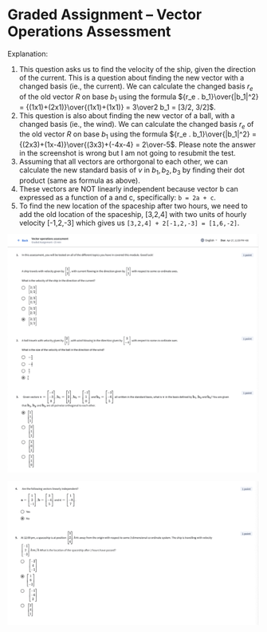 # Graded Assignment – Vector Operations Assessment

Explanation:

1. This question asks us to find the velocity of the ship, given the direction of the current. This is a question about finding the new vector with a changed basis (ie., the current). We can calculate the changed basis $r_e$ of the old vector $R$ on base $b_1$ using the formula ${r_e . b_1}\over{|b_1|^2} = {(1x1)+(2x1)}\over{(1x1)+(1x1)} = 3\over2 b_1 = [3/2, 3/2]$. 
2. This question is also about finding the new vector of a ball, with a changed basis (ie., the wind). We can calculate the changed basis $r_e$ of the old vector $R$ on base $b_1$ using the formula ${r_e . b_1}\over{|b_1|^2} = {(2x3)+(1x-4)}\over{(3x3)+(-4x-4} = 2\over-5$. Please note the answer in the screenshot is wrong but I am not going to resubmit the test.
3. Assuming that all vectors are orthorgonal to each other, we can calculate the new standard basis of $v$ in $b_1, b_2, b_3$ by finding their dot product (same as formula as above). 
4. These vectors are NOT linearly independent because vector b can expressed as a function of a and c, specifically: `b = 2a + c`. 
5. To find the new location of the spaceship after two hours, we need to add the old location of the spaceship, [3,2,4] with two units of hourly velocity [-1,2,-3] which gives us `[3,2,4] + 2[-1,2,-3] = [1,6,-2]`.

![Quiz 2 question 1-3](imgs/w2_graded_quiz_1.png)

![Quiz 2 question 4-5](imgs/w2_graded_quiz_2.png)